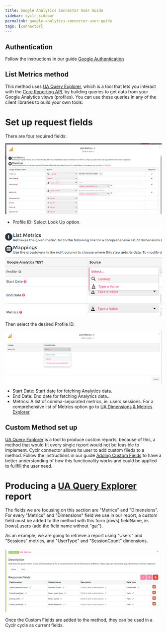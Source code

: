 ```yaml
---
title: Google Analytics Connector User Guide
sidebar: cyclr_sidebar
permalink: google-analytics-connector-user-guide
tags: [connector]
---
```


## Authentication

Follow the instructions in our guide [Google Authentication](https://docs.cyclr.com/google-authentication)

## List Metrics method

This method uses [UA Query Explorer](https://ga-dev-tools.web.app/query-explorer/), which is a tool that lets you interact with the [Core Reporting API](https://developers.google.com/analytics/devguides/reporting/core/v3/), by building queries to get data from your Google Analytics views (profiles). You can use these queries in any of the client libraries to build your own tools.

# Set up request fields

There are four required fields:

![Set up request fields](./images/GA_List_Metrics_request_fields.png)

- Profile ID: Select Look Up option.

![Set up request fields](./images/GA_Profile_lookup.png)

Then select the desired Profile ID.

![Profile ID](./images/GA_ProfileID_select.png)

- Start Date: Start date for fetching Analytics data.
- End Date: End date for fetching Analytics data..
- Metrics: A list of comma-separated metrics, ie. users,sessions. For a comprehensive list of Metrics option go to [UA Dimensions & Metrics Explorer](https://ga-dev-tools.web.app/dimensions-metrics-explorer/)

## Custom Method set up

[UA Query Explorer](https://ga-dev-tools.web.app/query-explorer/) is a tool to produce custom reports, because of this, a method that would fit every single report would not be feasible to implement. Cyclr connector allows its user to add custom fileds to a method.
Follow the instructions in our guide [Adding Custom Fields](https://docs.cyclr.com/adding-custom-fields) to have a better understanding of how this functionality works and could be applied to fullfill the user need.

# Producing a [UA Query Explorer](https://ga-dev-tools.web.app/query-explorer/) report

The fields we are focusing on this section are "Metrics" and "Dimensions". For every "Metrics" and "Dimensions" field we use in our report, a custom field must be added to the method with this form [rows].fieldName, ie. [rows].users (add the field name without "ga:").

As an example, we are going to retrieve a report using "Users" and "Sessions" metrics, and "UserType" and "SessionCount" dimensions.

![Added Custom Fields](./images/GA_Added_Custom_Fields.png)

Once the Custom Fields are added to the method, they can be used in a Cyclr cycle as current fields.
